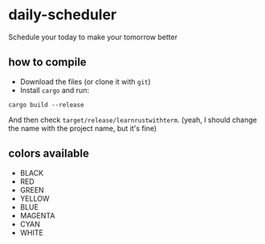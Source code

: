 # daily-scheduler
Schedule your today to make your tomorrow better

## how to compile
- Download the files (or clone it with `git`)
- Install `cargo` and run:
```
cargo build --release
```
And then check `target/release/learnrustwithterm`. (yeah, I should change the name with the project name, but it's fine)

## colors available
- BLACK
- RED
- GREEN
- YELLOW
- BLUE
- MAGENTA
- CYAN
- WHITE

